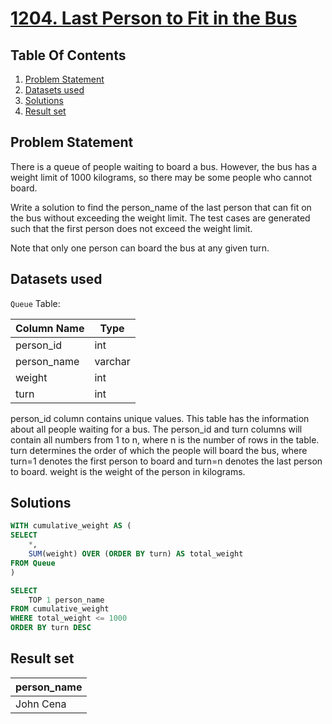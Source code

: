 # [1204. Last Person to Fit in the Bus](https://leetcode.com/problems/last-person-to-fit-in-the-bus/description/)

## Table Of Contents
1. [Problem Statement](#problem-statement)
2. [Datasets used](#datasets-used)
3. [Solutions](#solutions)
4. [Result set](#result-set)

## Problem Statement

There is a queue of people waiting to board a bus. However, the bus has a weight limit of 1000 kilograms, so there may be some people who cannot board.

Write a solution to find the person_name of the last person that can fit on the bus without exceeding the weight limit. The test cases are generated such that the first person does not exceed the weight limit.

Note that only one person can board the bus at any given turn.

## Datasets used

```Queue``` Table:

| Column Name | Type    |
| ----------- | ------- |
| person_id   | int     |
| person_name | varchar |
| weight      | int     |
| turn        | int     |

person_id column contains unique values.
This table has the information about all people waiting for a bus.
The person_id and turn columns will contain all numbers from 1 to n, where n is the number of rows in the table.
turn determines the order of which the people will board the bus, where turn=1 denotes the first person to board and turn=n denotes the last person to board.
weight is the weight of the person in kilograms.

## Solutions

```sql
WITH cumulative_weight AS (
SELECT
    *,
    SUM(weight) OVER (ORDER BY turn) AS total_weight 
FROM Queue
)

SELECT
    TOP 1 person_name
FROM cumulative_weight
WHERE total_weight <= 1000
ORDER BY turn DESC
```

## Result set

| person_name |
| ----------- |
| John Cena   |